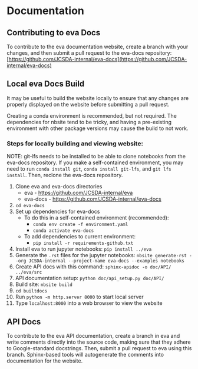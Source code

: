 # Documentation



## Contributing to eva Docs

To contribute to the eva documentation website, create a branch with your changes, and then submit a pull request to the eva-docs repository: [https://github.com/JCSDA-internal/eva-docs](https://github.com/JCSDA-internal/eva-docs)


## Local eva Docs Build

It may be useful to build the website locally to ensure that any changes are properly displayed on the website before submitting a pull request.

Creating a conda environment is recommended, but not required. The dependencies for nbsite tend to be tricky, and having a pre-existing environment with other package versions may cause the build to not work.

### Steps for locally building and viewing website:

NOTE: git-lfs needs to be installed to be able to clone notebooks from the eva-docs repository. If you make a self-contained environment, you may need to run `conda install git`, `conda install git-lfs`, and `git lfs install`. Then, reclone the eva-docs repository.

1. Clone eva and eva-docs directories
	* eva - https://github.com/JCSDA-internal/eva
	* eva-docs - https://github.com/JCSDA-internal/eva-docs
2. `cd eva-docs`
3. Set up dependencies for eva-docs
	* To do this in a self-contained environment (recommended):
		* `conda env create -f environment.yaml`
		* `conda activate eva-docs`
	* To add dependencies to current environment:
		* `pip install -r requirements-github.txt`
6. Install eva to run jupyter notebooks: `pip install ../eva`
7. Generate the `.rst` files for the jupyter notebooks: `nbsite generate-rst --org JCSDA-internal --project-name eva-docs --examples notebooks`
8. Create API docs with this command: `sphinx-apidoc -o doc/API/ ../eva/src`
9. API documentation setup: `python doc/api_setup.py doc/API/`
10. Build site: `nbsite build`
11. `cd builtdocs`
12. Run `python -m http.server 8000` to start local server
13. Type `localhost:8000` into a web browser to view the website



## API Docs

To contribute to the eva API documentation, create a branch in eva and write comments directly into the source code, making sure that they adhere to Google-standard docstrings. Then, submit a pull request to eva using this branch. Sphinx-based tools will autogenerate the comments into documentation for the website.
